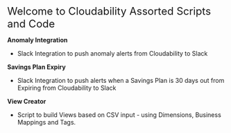 <font size="5">Welcome to Cloudability Assorted Scripts and Code</font>

**Anomaly Integration**
- Slack Integration to push anomaly alerts from Cloudability to Slack

**Savings Plan Expiry**
- Slack Integration to push alerts when a Savings Plan is 30 days out from Expiring from Cloudability to Slack

**View Creator**
- Script to build Views based on CSV input - using Dimensions, Business Mappings and Tags. 
